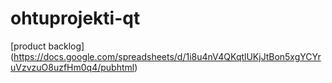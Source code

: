 # ohtuprojekti-qt

[product backlog] (https://docs.google.com/spreadsheets/d/1i8u4nV4QKqtlUKjJtBon5xgYCYruVzvzuO8uzfHm0q4/pubhtml)
